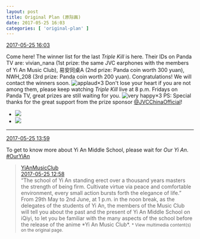 ```yaml
---
layout: post
title: Original Plan (原际画)
date: 2017-05-25 16:03
categories: [ 'original-plan' ]
---
```


<div class="weibo-info">
  <a href="http://weibo.com/5626539553/F4KAasJMn">2017-05-25 16:03</a>
</div>

Come here! The winner list for the last *Triple Kill* is here. Their IDs on Panda TV are: vivian_nana (1st prize: the same JVC earphones with the members of Yi An Music Club), 易安同桌A (2nd prize: Panda coin worth 300 yuan), NWH_208 (3rd prize: Panda coin worth 200 yuan). Congratulations! We will contact the winners soon. ![applaud](http://img.t.sinajs.cn/t4/appstyle/expression/ext/normal/36/gza_org.gif)×3 Don't lose your heart if you are not among them, please keep watching *Triple Kill* live at 8 p.m. Fridays on Panda TV, great prizes are still waiting for you. ![very happy](http://img.t.sinajs.cn/t4/appstyle/expression/ext/normal/58/mb_org.gif)×3 PS: Special thanks for the great support from the prize sponsor [@JVCChinaOfficial](http://weibo.com/everio)!

<!-- more -->

<ul class="weibo-pic-list-1">
  <li class="weibo-pic">
    <a href="https://wx4.sinaimg.cn/mw690/0068MnXXgy1ffxnwoyyv2j30qo14046u.jpg"><img src="https://wx4.sinaimg.cn/thumb150/0068MnXXgy1ffxnwoyyv2j30qo14046u.jpg" /></a>
  </li>
  <li class="weibo-pic">
    <a href="https://wx4.sinaimg.cn/mw690/0068MnXXgy1ffxnwqptf2j30qo0qo7aa.jpg"><img src="https://wx4.sinaimg.cn/thumb150/0068MnXXgy1ffxnwqptf2j30qo0qo7aa.jpg" /></a>
  </li>
</ul>

---

<div class="weibo-info">
  <a href="http://weibo.com/5626539553/F4JLIoRHQ">2017-05-25 13:59</a>
</div>

To get to know more about Yi An Middle School, please wait for *Our Yi An*. [#OurYiAn](http://weibo.com/p/100808ebb44b6f1c0551b04512c70f6ba54dbc)

> <div class="weibo-post-name">
>   <a href="http://weibo.com/u/6094546964">YiAnMusicClub</a>
> </div>
> <div class="weibo-info">
>   <a href="http://weibo.com/6094546964/F4JmGpEf0">2017-05-25 12:58</a>
> </div>
> “The school of Yi An standing erect over a thousand years masters the strength of being firm. Cultivate virtue via peace and comfortable environment, every small action bursts forth the elegance of life.” From 29th May to 2nd June, at 1 p.m. in the noon break, as the delegates of the students of Yi An, the members of the Music Club will tell you about the past and the present of Yi An Middle School on iQiyi, to let you be familiar with the many aspects of the school before the release of the anime *Yi An Music Club*.  
> <small>* View multimedia content(s) on the original page.</small>
